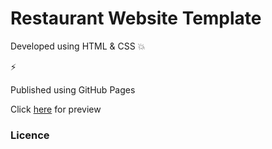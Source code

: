 # Restaurant Website Template

Developed using HTML &amp; CSS 💥


⚡️

Published using GitHub Pages

Click [here]( https://kulkarniatharva.github.io/Tic.Tac.Toe/index.html) for preview


### Licence

